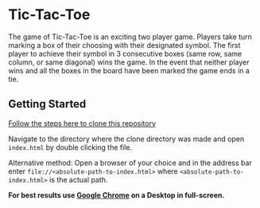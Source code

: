 # Tic-Tac-Toe

The game of Tic-Tac-Toe is an exciting two player game. Players take turn marking a box of their choosing with their designated symbol. The first player to achieve their symbol in 3 consecutive boxes (same row, same column, or same diagonal) wins the game. In the event that neither player wins and all the boxes in the board have been marked the game ends in a tie.

## Getting Started

[Follow the steps here to clone this repository](https://help.github.com/articles/cloning-a-repository/)

Navigate to the directory where the clone directory was made and open `index.html` by double clicking the file.

Alternative method: Open a browser of your choice and in the address bar enter `file://<absolute-path-to-index.html>` where `<absolute-path-to-index.html>` is the actual path.

**For best results use [Google Chrome](https://www.google.com/chrome/browser/desktop/index.html) on a Desktop in full-screen.**
